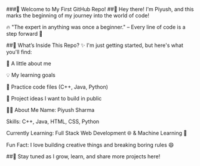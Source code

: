 ###🌟 Welcome to My First GitHub Repo!
##👋 Hey there! I'm Piyush, and this marks the beginning of my journey into the world of code!

🔥 "The expert in anything was once a beginner." – Every line of code is a step forward 🚀

##📂 What’s Inside This Repo?
✨ I'm just getting started, but here's what you'll find:

📝 A little about me

💡 My learning goals

🌱 Practice code files (C++, Java, Python)

🎯 Project ideas I want to build in public

🙋‍♀️ About Me
Name: Piyush Sharma

Skills: C++, Java, HTML, CSS, Python

Currently Learning: Full Stack Web Development 🌐 & Machine Learning 🌿

Fun Fact: I love building creative things and breaking boring rules 😄

##💬 Stay tuned as I grow, learn, and share more projects here!
